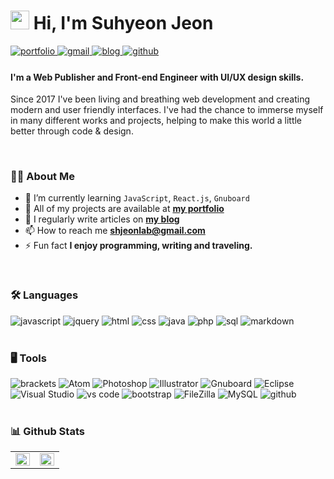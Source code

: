 # <img src="https://raw.githubusercontent.com/MartinHeinz/MartinHeinz/master/wave.gif" width="30px"> Hi, I'm Suhyeon Jeon
<div align="left">
<a href="http://suhyeoon.github.io" target="_blank">
<img src=https://img.shields.io/badge/my%20Portfolio-3b5998.svg?&style=for-the-badge&logo=moleculer&logoColor=white alt=portfolio style="margin-bottom: 5px;" />
</a>
<a href="mailto:shjeonlab@gmail.com" target="_blank">
<img src=https://img.shields.io/badge/-Gmail-d14836.svg?&style=for-the-badge&logo=Gmail&logoColor=white alt=gmail style="margin-bottom: 5px;" />
</a>
<a href="https://suhyeoon.tistory.com/" target="_blank">
<img src=https://img.shields.io/badge/Blog-%231E77B5.svg?&style=for-the-badge&logo=github&logoColor=white alt=blog style="margin-bottom: 5px;" />
</a>
<a href="https://github.com/suhyeoon" target="_blank">
<img src=https://img.shields.io/badge/github-%2324292e.svg?&style=for-the-badge&logo=github&logoColor=white alt=github style="margin-bottom: 5px;" />
</a>
</div>

#### I'm a Web Publisher and Front-end Engineer with UI/UX design skills.
Since 2017 I've been living and breathing web development and creating modern and user friendly interfaces. I've had the chance to immerse myself in many different works and projects, helping to make this world a little better through code & design.

<br/>

### 🙋‍♀️ About Me

-  🌱 I’m currently learning `JavaScript`, `React.js`, `Gnuboard`
-  💼 All of my projects are available at **[my portfolio](http://suhyeoon.github.io)**
-  📝 I regularly write articles on **[my blog](https://suhyeoon.tistory.com/)**
-  📫 How to reach me **shjeonlab@gmail.com**
-  ⚡ Fun fact **I enjoy programming, writing and traveling.**

<br/>  

### 🛠 Languages
<div align="left">
<img src="https://img.shields.io/badge/JavaScript-F7DF1E?style=for-the-badge&logo=javascript&logoColor=black" alt="javascript" />
<img src="https://img.shields.io/badge/jQuery-0769AD?style=for-the-badge&logo=jquery&logoColor=white" alt="jquery" />
<img src="https://img.shields.io/badge/HTML5-E34F26?style=for-the-badge&logo=html5&logoColor=white" alt="html" />
<img src="https://img.shields.io/badge/css3-1572B6?style=for-the-badge&logo=css3&logoColor=white" alt="css" />
<img src="https://img.shields.io/badge/java-007396?style=for-the-badge&logo=java&logoColor=white" alt="java" />
<img src="https://img.shields.io/badge/php-777BB4?style=for-the-badge&logo=php&logoColor=white" alt="php" />
<img src="https://img.shields.io/badge/SQL-407AFC?style=for-the-badge&logo=icloud&logoColor=white" alt="sql" />
<img src="https://img.shields.io/badge/Markdown-%2324292e?style=for-the-badge&logo=markdown&logoColor=white" alt="markdown" />
</div>

<br/>

### 🖥 Tools
<div align="left">
<img src="https://img.shields.io/badge/brackets-336791?style=for-the-badge&logo=RTLZWEI&logoColor=white" alt="brackets" />
<img src="https://img.shields.io/badge/Atom-66595C?style=for-the-badge&logo=Atom&logoColor=white" alt="Atom" />
<img src="https://img.shields.io/badge/Photoshop-31A8FF?style=for-the-badge&logo=Adobe Photoshop&logoColor=white" alt="Photoshop" />
<img src="https://img.shields.io/badge/Illustrator-FF9A00?style=for-the-badge&logo=Adobe Illustrator&logoColor=white" alt="Illustrator" />
<img src="https://img.shields.io/badge/Gnuboard-00A672?style=for-the-badge&logo=Gitee&logoColor=white" alt="Gnuboard" />
<img src="https://img.shields.io/badge/Eclipse-2C2255?style=for-the-badge&logo=Eclipse IDE&logoColor=white" alt="Eclipse" />
<img src="https://img.shields.io/badge/Visual Studio-5C2D91?style=for-the-badge&logo=Visual Studio&logoColor=white" alt="Visual Studio" />
<img src="https://img.shields.io/badge/vs%20code-007ACC?style=for-the-badge&logo=visual%20studio%20code&logoColor=white" alt="vs code" />
<img src="https://img.shields.io/badge/bootstrap-7952B3?style=for-the-badge&logo=bootstrap&logoColor=white" alt="bootstrap" />
<img src="https://img.shields.io/badge/FileZilla-BF0000?style=for-the-badge&logo=FileZilla&logoColor=white" alt="FileZilla" />
<img src="https://img.shields.io/badge/MySQL-4479A1?style=for-the-badge&logo=MySQL&logoColor=white" alt="MySQL" />
<img src="https://img.shields.io/badge/GitHub-%2324292e?style=for-the-badge&logo=github&logoColor=white" alt="github" />
</div>

<br/>

### 📊 Github Stats  
<table align="center"><tr><td valign="top" width="50%">
<img src="https://github-readme-stats.vercel.app/api?username=suhyeoon&show_icons=true&count_private=true&hide_border=true&bg_color=" align="left" style="width: 100%" />
</td><td valign="top" width="50%">
<img src="https://github-readme-stats.vercel.app/api/top-langs/?username=suhyeoon&hide_border=true&layout=compact" align="left" style="width: 100%" />
</td></tr></table>  

<br/>  
